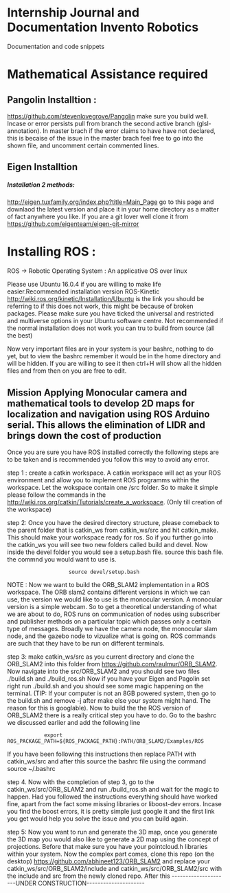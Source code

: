 # Internship Journal and Documentation Invento Robotics
Documentation and code snippets

# Mathematical Assistance required 
## Pangolin Installtion : 
https://github.com/stevenlovegrove/Pangolin  make sure you build well. Incase or error persists pull from branch the second active branch (glsl-annotation). In master brach if the error claims to have have not declared, this is becaise of the issue in the master brach feel free to go into the shown file, and uncomment certain commented lines.

## Eigen Installtion  
 ##### Installation 2 methods: 
http://eigen.tuxfamily.org/index.php?title=Main_Page go to this page and downlaod the latest version                           and place it in your home directory as a matter of fact anywhere you like.
If you are a git lover well clone it from https://github.com/eigenteam/eigen-git-mirror

# Installing ROS : 
ROS -> Robotic Operating System : An applicative OS over linux 

 Please use Ubuntu 16.0.4 if you are willing to make life easier.Recommended installation version ROS-Kinetic 
http://wiki.ros.org/kinetic/Installation/Ubuntu is the link you should be referring to if this does not work, this might be because of broken packages. Please make sure you have ticked the universal and restricted and multiverse options in your Ubuntu software centre. 
 Not recommended if the normal installation does not work you can tru to build from source (all the best)
 
 Now very important files are in your system is your bashrc, nothing to do yet, but to view the bashrc remember it would be in the home directory and will be hidden. If you are willing to see it then ctrl+H will show all the hidden files and from then on you are free to edit. 

## Mission Applying Monocular camera and mathematical tools to develop 2D maps for localization and navigation using ROS Arduino serial. This allows the elimination of LIDR and brings down the cost of production
Once you are sure you have ROS installed correctly the following steps are to be taken and is recommended you follow this way to avoid any error.

step 1 : create a catkin workspace. A catkin workspace will act as your ROS environment and allow you to implement ROS programms within the workspace. Let the wokspace contain one /src folder. So to make it simple please follow the commands in the http://wiki.ros.org/catkin/Tutorials/create_a_workspace. (Only till creation of the workspace)

step 2: Once you have the desired directory structure, please comeback to the parent folder that is catkin_ws from catkin_ws/src and hit catkin_make. This should make your workspace ready for ros. So if you further go into the catkin_ws you will see two new folders called build and devel. Now inside the devel folder you would see a setup.bash file. source this bash file. the commnd you would want to use is.

                        source devel/setup.bash
                        
NOTE : Now we want to build the ORB_SLAM2 implementation in a ROS workspace. The ORB slam2 contains different versions in which we can use, the version we would like to use is the monocular version. A monocular version is a simple webcam. So to get a theoretical understanding of what we are about to do, ROS runs on communication of nodes using subscriber and publisher methods on a particular topic which passes only a certain type of messages. Broadly we have the camera node, the monocular slam node, and the gazebo node to vizualize what is going on. ROS commands are such that they have to be run on different terminals. 

step 3: make catkin_ws/src as you current directory and clone the ORB_SLAM2 into this folder from https://github.com/raulmur/ORB_SLAM2. Now navigate into the src/ORB_SLAM2 and you should see two files ./build.sh and ./build_ros.sh      Now if  you have your Eigen and Pagolin set right run ./build.sh and you should see some magic happening on the terminal. (TIP: If your computer is not an 8GB powered system, then go to the build.sh and remove -j after make else your system might hand. The reason for this is googlable). Now to build the the ROS version of ORB_SLAM2 there is a really critical step you have to do. Go to the bashrc we discussed earlier and add the following line
                        
                export ROS_PACKAGE_PATH=${ROS_PACKAGE_PATH}:PATH/ORB_SLAM2/Examples/ROS
If you have been following this instructions then replace PATH with catkin_ws/src    and after this source the bashrc file using the command source ~/.bashrc

step 4. Now with the completion of step 3, go to the catkin_ws/src/ORB_SLAM2 and run ./build_ros.sh and wait for the magic to happen. Had you followed the instructions everything should have worked fine, apart from the fact some missing libraries or liboost-dev errors. Incase you find the boost errors, it is pretty simple just google it and the first link you get would help you solve the issue and you can build again.

step 5: Now you want to run and generate the 3D map, once you generate the 3D map you would also like to generate a 2D map using the concept of projections. Before that make sure you have your pointcloud.h libraries within your system. Now the complex part comes, clone this repo (on the desktop) https://github.com/abhineet123/ORB_SLAM2 and replace your catkin_ws/src/ORB_SLAM2/include and catkin_ws/src/ORB_SLAM2/src with the include and src from the newly cloned repo. After this ---------------------UNDER CONSTRUCTION---------------------
                
